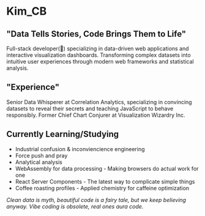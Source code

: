 # Kim_CB
## "Data Tells Stories, Code Brings Them to Life"
Full-stack developer(🤣) specializing in data-driven web applications and interactive visualization dashboards.
Transforming complex datasets into intuitive user experiences through modern web frameworks and statistical analysis.

## "Experience"
Senior Data Whisperer at Correlation Analytics, specializing in convincing datasets to reveal their secrets and teaching JavaScript to behave responsibly. Former Chief Chart Conjurer at Visualization Wizardry Inc.

## Currently Learning/Studying
- Industrial confusion & inconviencience engineering
- Force push and pray
- Analytical analysis
- WebAssembly for data processing - Making browsers do actual work for one
- React Server Components - The latest way to complicate simple things
- Coffee roasting profiles - Applied chemistry for caffeine optimization 

_Clean data is myth, beautiful code is a fairy tale, but we keep believing anyway._
_Vibe coding is obsolete, real ones aura code._
